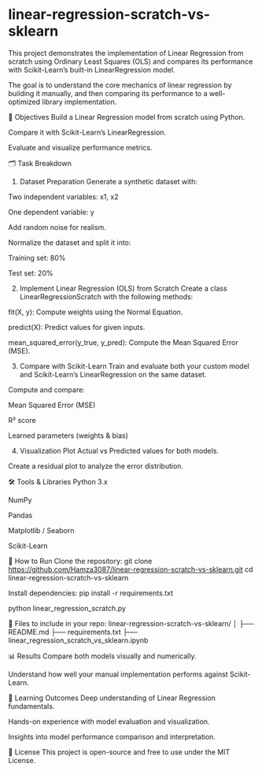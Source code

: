 # linear-regression-scratch-vs-sklearn

This project demonstrates the implementation of Linear Regression from scratch using Ordinary Least Squares (OLS) and compares its performance with Scikit-Learn’s built-in LinearRegression model.

The goal is to understand the core mechanics of linear regression by building it manually, and then comparing its performance to a well-optimized library implementation.

📌 Objectives
Build a Linear Regression model from scratch using Python.

Compare it with Scikit-Learn’s LinearRegression.

Evaluate and visualize performance metrics.

🗂️ Task Breakdown
1. Dataset Preparation
Generate a synthetic dataset with:

Two independent variables: x1, x2

One dependent variable: y

Add random noise for realism.

Normalize the dataset and split it into:

Training set: 80%

Test set: 20%

2. Implement Linear Regression (OLS) from Scratch
Create a class LinearRegressionScratch with the following methods:

fit(X, y):
Compute weights using the Normal Equation.

predict(X):
Predict values for given inputs.

mean_squared_error(y_true, y_pred):
Compute the Mean Squared Error (MSE).

3. Compare with Scikit-Learn
Train and evaluate both your custom model and Scikit-Learn’s LinearRegression on the same dataset.

Compute and compare:

Mean Squared Error (MSE)

R² score

Learned parameters (weights & bias)

4. Visualization
Plot Actual vs Predicted values for both models.

Create a residual plot to analyze the error distribution.

🛠️ Tools & Libraries
Python 3.x

NumPy

Pandas

Matplotlib / Seaborn

Scikit-Learn

🚀 How to Run
Clone the repository:
git clone https://github.com/Hamza3087/linear-regression-scratch-vs-sklearn.git
cd linear-regression-scratch-vs-sklearn

Install dependencies:
pip install -r requirements.txt

python linear_regression_scratch.py


📁 Files to include in your repo:
linear-regression-scratch-vs-sklearn/
│
├── README.md
├── requirements.txt
├── linear_regression_scratch_vs_sklearn.ipynb


📊 Results
Compare both models visually and numerically.

Understand how well your manual implementation performs against Scikit-Learn.

🎯 Learning Outcomes
Deep understanding of Linear Regression fundamentals.

Hands-on experience with model evaluation and visualization.

Insights into model performance comparison and interpretation.

📎 License
This project is open-source and free to use under the MIT License.

